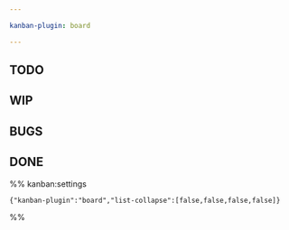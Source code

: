 ```yaml
---

kanban-plugin: board

---
```


## TODO



## WIP



## BUGS



## DONE





%% kanban:settings
```
{"kanban-plugin":"board","list-collapse":[false,false,false,false]}
```
%%